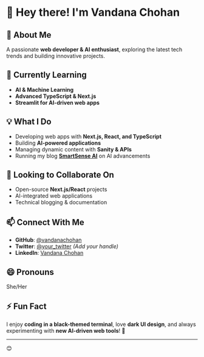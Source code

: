 
# 👋 Hey there! I'm Vandana Chohan  

## 👀 About Me  
A passionate **web developer & AI enthusiast**, exploring the latest tech trends and building innovative projects.  

## 🌱 Currently Learning  
- **AI & Machine Learning**  
- **Advanced TypeScript & Next.js**  
- **Streamlit for AI-driven web apps**  

## 💡 What I Do  
- Developing web apps with **Next.js, React, and TypeScript**  
- Building **AI-powered applications**  
- Managing dynamic content with **Sanity & APIs**  
- Running my blog **[SmartSense AI](#)** on AI advancements  

## 💞️ Looking to Collaborate On  
- Open-source **Next.js/React** projects  
- AI-integrated web applications  
- Technical blogging & documentation  

## 📫 Connect With Me  
- **GitHub**: [@vandanachohan](https://github.com/vandanachohan)  
- **Twitter**: [@your_twitter](#) *(Add your handle)*  
- **LinkedIn**: [Vandana Chohan](https://www.linkedin.com/in/vandana-chohan-0880962b7/)  

## 😄 Pronouns  
She/Her  

## ⚡ Fun Fact  
I enjoy **coding in a black-themed terminal**, love **dark UI design**, and always experimenting with **new AI-driven web tools**! 🚀  

---  
 😊

